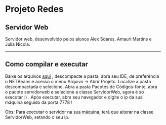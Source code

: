 # Projeto Redes

## Servidor Web

Servidor web, desenvolvido pelos alunos Alex Soares, Amauri Martins e Julia Nicola.

------------

## Como compilar e executar

Baixe os arquivos [aqui](https://github.com/maumauagain/ServidorWeb/archive/master.zip) , descompacte a pasta, abra seu IDE, de preferência o NETBeans e acesso o menu Arquivo -> Abrir Projeto. Localize a pasta descompactada e selecione. Abra a pasta Pacotes de Códigos-fonte, abra o pacote servidorweb e selecione a classe ServidorWeb, agora é só executar :) . Após executar, abra seu navegador e digite o ip da sua máquina seguido da porta 7778 !

Obs: Para executar o servidor na sua máquina, terá que alterar na classe ServidorWeb, setando o seu ip. 